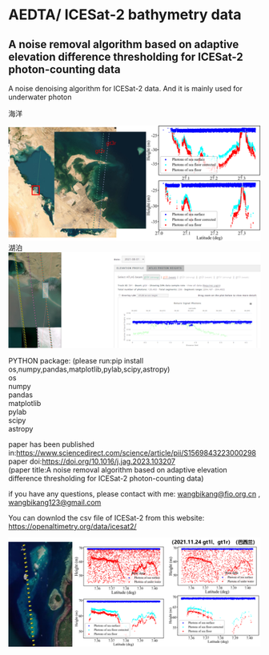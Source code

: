 # AEDTA/  ICESat-2 bathymetry data
## A noise removal algorithm based on adaptive elevation difference thresholding for ICESat-2 photon-counting data
A noise denoising algorithm for ICESat-2 data. And it is mainly used for underwater photon

海洋
<div align="center">
  <img src="https://github.com/wangbikang/AEDTA/blob/main/ICESat-2%20bathymetry%20data/%E5%9B%BE%E7%89%872.png">
</div>
湖泊
<div align="center">
  <img src="https://github.com/wangbikang/AEDTA/blob/main/ICESat-2%20bathymetry%20data/Qinghai.png">
</div>

PYTHON package:
(please run:pip install os,numpy,pandas,matplotlib,pylab,scipy,astropy)  
os  
numpy  
pandas  
matplotlib  
pylab  
scipy  
astropy

paper has been published in:https://www.sciencedirect.com/science/article/pii/S1569843223000298  
paper doi:https://doi.org/10.1016/j.jag.2023.103207  
(paper title:A noise removal algorithm based on adaptive elevation difference thresholding for ICESat-2 photon-counting data)  

if you have any questions, please contact with me: wangbikang@fio.org.cn  , wangbikang123@gmail.com

You can downlod the csv file of ICESat-2 from this website: https://openaltimetry.org/data/icesat2/


<div align="center">
  <img src="https://github.com/wangbikang/AEDTA/blob/main/ICESat-2%20bathymetry%20data/%E5%9B%BE%E7%89%871.png">
</div>

